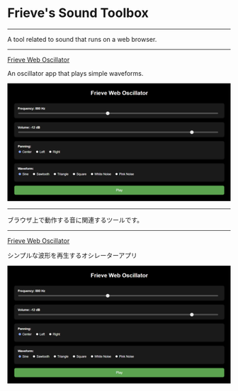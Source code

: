 # Frieve's Sound Toolbox

---

A tool related to sound that runs on a web browser.

---
[Frieve Web Oscillator](oscillator/README.md)

An oscillator app that plays simple waveforms.

![Screenshot](oscillator/oscillator.png)

---

ブラウザ上で動作する音に関連するツールです。

---

[Frieve Web Oscillator](oscillator/README.md)

シンプルな波形を再生するオシレーターアプリ

![Screenshot](oscillator/oscillator.png)
